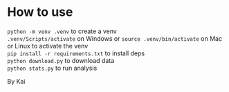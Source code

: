 # How to use

`python -m venv .venv` to create a venv<br>
`.venv/Scripts/activate` on Windows or `source .venv/bin/activate` on Mac or Linux to activate the venv<br>
`pip install -r requirements.txt` to install deps<br>
`python download.py` to download data<br>
`python stats.py` to run analysis<br>

By Kai